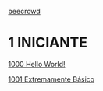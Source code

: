[beecrowd](https://www.beecrowd.com.br/)
# 1 INICIANTE

[1000 Hello World!](https://www.beecrowd.com.br/repository/UOJ_1000.html)

[1001 Extremamente Básico](https://www.beecrowd.com.br/repository/UOJ_1001.html)